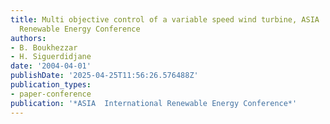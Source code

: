 ```yaml
---
title: Multi objective control of a variable speed wind turbine, ASIA  International
  Renewable Energy Conference
authors:
- B. Boukhezzar
- H. Siguerdidjane
date: '2004-04-01'
publishDate: '2025-04-25T11:56:26.576488Z'
publication_types:
- paper-conference
publication: '*ASIA  International Renewable Energy Conference*'
---
```

